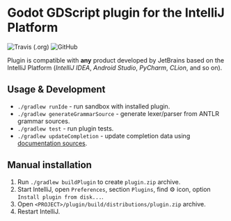 # Godot GDScript plugin for the IntelliJ Platform

![Travis (.org)](https://img.shields.io/travis/exigow/intellij-gdscript) ![GitHub](https://img.shields.io/github/license/exigow/intellij-gdscript)

Plugin is compatible with **any** product developed by JetBrains based on the IntelliJ Platform (*IntelliJ IDEA*, *Android Studio*, *PyCharm*, *CLion*, and so on).

## Usage & Development

* `./gradlew runIde` - run sandbox with installed plugin.
* `./gradlew generateGrammarSource` - generate lexer/parser from ANTLR grammar sources.
* `./gradlew test` - run plugin tests.
* `./gradlew updateCompletion` - update completion data using [documentation sources](https://github.com/godotengine/godot/tree/master/doc/classes).

## Manual installation

1. Run `./gradlew buildPlugin` to create `plugin.zip` archive.
2. Start IntelliJ, open `Preferences`, section `Plugins`, find :gear: icon, option `Install plugin from disk...`.
4. Open `<PROJECT>/plugin/build/distributions/plugin.zip` archive.
3. Restart IntelliJ.

